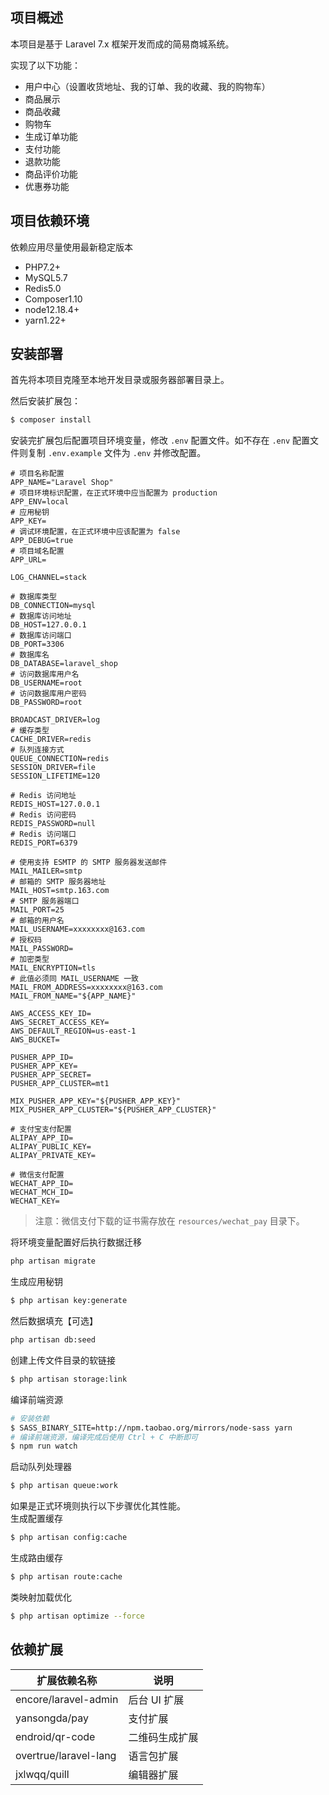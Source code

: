 ## 项目概述

本项目是基于 Laravel 7.x 框架开发而成的简易商城系统。

实现了以下功能：
* 用户中心（设置收货地址、我的订单、我的收藏、我的购物车）
* 商品展示
* 商品收藏
* 购物车
* 生成订单功能
* 支付功能
* 退款功能
* 商品评价功能
* 优惠券功能

## 项目依赖环境

依赖应用尽量使用最新稳定版本
* PHP7.2+
* MySQL5.7
* Redis5.0
* Composer1.10
* node12.18.4+
* yarn1.22+

## 安装部署

首先将本项目克隆至本地开发目录或服务器部署目录上。

然后安装扩展包：
```sh
$ composer install
```

安装完扩展包后配置项目环境变量，修改 `.env` 配置文件。如不存在 `.env` 配置文件则复制 `.env.example` 文件为 `.env` 并修改配置。
```
# 项目名称配置
APP_NAME="Laravel Shop"
# 项目环境标识配置，在正式环境中应当配置为 production
APP_ENV=local
# 应用秘钥
APP_KEY=
# 调试环境配置，在正式环境中应该配置为 false
APP_DEBUG=true
# 项目域名配置
APP_URL=

LOG_CHANNEL=stack

# 数据库类型
DB_CONNECTION=mysql
# 数据库访问地址
DB_HOST=127.0.0.1
# 数据库访问端口
DB_PORT=3306
# 数据库名
DB_DATABASE=laravel_shop
# 访问数据库用户名
DB_USERNAME=root
# 访问数据库用户密码
DB_PASSWORD=root

BROADCAST_DRIVER=log
# 缓存类型
CACHE_DRIVER=redis
# 队列连接方式
QUEUE_CONNECTION=redis
SESSION_DRIVER=file
SESSION_LIFETIME=120

# Redis 访问地址
REDIS_HOST=127.0.0.1
# Redis 访问密码
REDIS_PASSWORD=null
# Redis 访问端口
REDIS_PORT=6379

# 使用支持 ESMTP 的 SMTP 服务器发送邮件
MAIL_MAILER=smtp
# 邮箱的 SMTP 服务器地址
MAIL_HOST=smtp.163.com
# SMTP 服务器端口
MAIL_PORT=25
# 邮箱的用户名
MAIL_USERNAME=xxxxxxxx@163.com
# 授权码
MAIL_PASSWORD=
# 加密类型
MAIL_ENCRYPTION=tls
# 此值必须同 MAIL_USERNAME 一致
MAIL_FROM_ADDRESS=xxxxxxxx@163.com
MAIL_FROM_NAME="${APP_NAME}"

AWS_ACCESS_KEY_ID=
AWS_SECRET_ACCESS_KEY=
AWS_DEFAULT_REGION=us-east-1
AWS_BUCKET=

PUSHER_APP_ID=
PUSHER_APP_KEY=
PUSHER_APP_SECRET=
PUSHER_APP_CLUSTER=mt1

MIX_PUSHER_APP_KEY="${PUSHER_APP_KEY}"
MIX_PUSHER_APP_CLUSTER="${PUSHER_APP_CLUSTER}"

# 支付宝支付配置
ALIPAY_APP_ID=
ALIPAY_PUBLIC_KEY=
ALIPAY_PRIVATE_KEY=

# 微信支付配置
WECHAT_APP_ID=
WECHAT_MCH_ID=
WECHAT_KEY=
```
>注意：微信支付下载的证书需存放在 `resources/wechat_pay` 目录下。

将环境变量配置好后执行数据迁移
```sh
php artisan migrate
```

生成应用秘钥
```sh
$ php artisan key:generate
```

然后数据填充【可选】
```sh
php artisan db:seed
```

创建上传文件目录的软链接
```sh
$ php artisan storage:link
```

编译前端资源
```sh
# 安装依赖
$ SASS_BINARY_SITE=http://npm.taobao.org/mirrors/node-sass yarn
# 编译前端资源，编译完成后使用 Ctrl + C 中断即可
$ npm run watch
```

启动队列处理器
```sh
$ php artisan queue:work
```

如果是正式环境则执行以下步骤优化其性能。  
生成配置缓存
```sh
$ php artisan config:cache
```

生成路由缓存
```sh
$ php artisan route:cache
```

类映射加载优化
```sh
$ php artisan optimize --force
```

## 依赖扩展

| 扩展依赖名称          | 说明           |
| --------------------- | -------------- |
| encore/laravel-admin  | 后台 UI 扩展   |
| yansongda/pay         | 支付扩展       |
| endroid/qr-code       | 二维码生成扩展 |
| overtrue/laravel-lang | 语言包扩展     |
| jxlwqq/quill          | 编辑器扩展     |